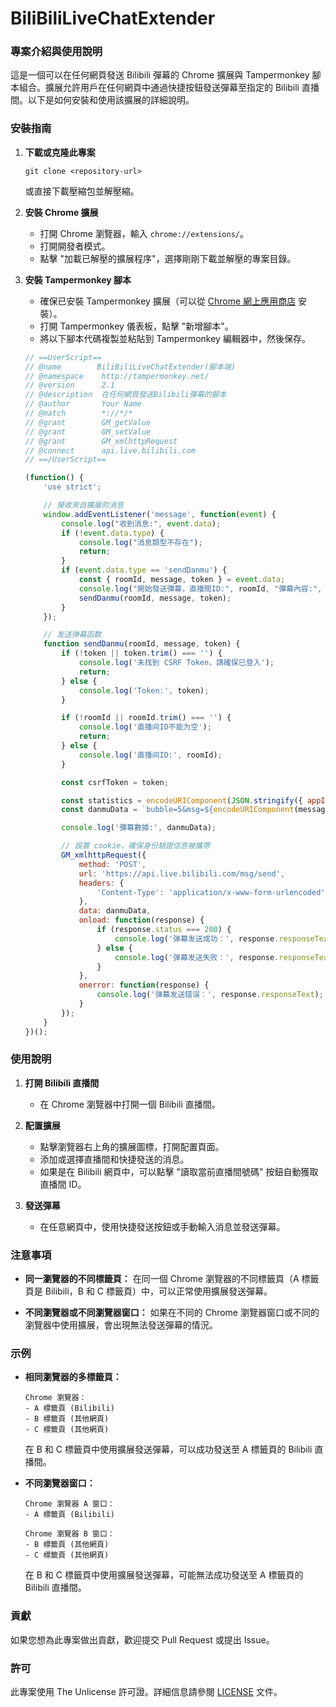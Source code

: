 # BiliBiliLiveChatExtender

### 專案介紹與使用說明

這是一個可以在任何網頁發送 Bilibili 彈幕的 Chrome 擴展與 Tampermonkey 腳本組合。擴展允許用戶在任何網頁中通過快捷按鈕發送彈幕至指定的 Bilibili 直播間。以下是如何安裝和使用該擴展的詳細說明。

### 安裝指南

1. **下載或克隆此專案**
   ```
   git clone <repository-url>
   ```
   或直接下載壓縮包並解壓縮。

2. **安裝 Chrome 擴展**
   - 打開 Chrome 瀏覽器，輸入 `chrome://extensions/`。
   - 打開開發者模式。
   - 點擊 "加載已解壓的擴展程序"，選擇剛剛下載並解壓的專案目錄。

3. **安裝 Tampermonkey 腳本**
   - 確保已安裝 Tampermonkey 擴展（可以從 [Chrome 網上應用商店](https://chrome.google.com/webstore/detail/tampermonkey/dhdgffkkebhmkfjojejmpbldmpobfkfo) 安裝）。
   - 打開 Tampermonkey 儀表板，點擊 "新增腳本"。
   - 將以下腳本代碼複製並粘貼到 Tampermonkey 編輯器中，然後保存。
   ```javascript
   // ==UserScript==
   // @name        BiliBiliLiveChatExtender(腳本端)
   // @namespace    http://tampermonkey.net/
   // @version      2.1
   // @description  在任何網頁發送Bilibili彈幕的腳本
   // @author       Your Name
   // @match        *://*/*
   // @grant        GM_getValue
   // @grant        GM_setValue
   // @grant        GM_xmlhttpRequest
   // @connect      api.live.bilibili.com
   // ==/UserScript==

   (function() {
       'use strict';

       // 接收來自擴展的消息
       window.addEventListener('message', function(event) {
           console.log("收到消息:", event.data);
           if (!event.data.type) {
               console.log("消息類型不存在");
               return;
           }
           if (event.data.type == 'sendDanmu') {
               const { roomId, message, token } = event.data;
               console.log("開始發送彈幕，直播間ID:", roomId, "彈幕內容:", message, "Token:", token);
               sendDanmu(roomId, message, token);
           }
       });

       // 发送弹幕函数
       function sendDanmu(roomId, message, token) {
           if (!token || token.trim() === '') {
               console.log('未找到 CSRF Token，請確保已登入');
               return;
           } else {
               console.log('Token:', token);
           }

           if (!roomId || roomId.trim() === '') {
               console.log('直播间ID不能为空');
               return;
           } else {
               console.log('直播间ID:', roomId);
           }

           const csrfToken = token;

           const statistics = encodeURIComponent(JSON.stringify({ appId: 100, platform: 5 }));
           const danmuData = `bubble=5&msg=${encodeURIComponent(message)}&color=16772431&mode=4&room_type=0&jumpfrom=86002&reply_mid=0&reply_attr=0&replay_dmid=&statistics=${statistics}&fontsize=25&rnd=${Math.floor(Date.now() / 1000)}&roomid=${roomId}&csrf=${csrfToken}&csrf_token=${csrfToken}`;

           console.log('彈幕數據:', danmuData);

           // 設置 cookie，確保身份驗證信息被攜帶
           GM_xmlhttpRequest({
               method: 'POST',
               url: 'https://api.live.bilibili.com/msg/send',
               headers: {
                   'Content-Type': 'application/x-www-form-urlencoded'
               },
               data: danmuData,
               onload: function(response) {
                   if (response.status === 200) {
                       console.log('弹幕发送成功：', response.responseText);
                   } else {
                       console.log('弹幕发送失败：', response.responseText);
                   }
               },
               onerror: function(response) {
                   console.log('弹幕发送错误：', response.responseText);
               }
           });
       }
   })();
   ```

### 使用說明

1. **打開 Bilibili 直播間**
   - 在 Chrome 瀏覽器中打開一個 Bilibili 直播間。

2. **配置擴展**
   - 點擊瀏覽器右上角的擴展圖標，打開配置頁面。
   - 添加或選擇直播間和快捷發送的消息。
   - 如果是在 Bilibili 網頁中，可以點擊 "讀取當前直播間號碼" 按鈕自動獲取直播間 ID。

3. **發送彈幕**
   - 在任意網頁中，使用快捷發送按鈕或手動輸入消息並發送彈幕。

### 注意事項

- **同一瀏覽器的不同標籤頁：**
  在同一個 Chrome 瀏覽器的不同標籤頁（A 標籤頁是 Bilibili，B 和 C 標籤頁）中，可以正常使用擴展發送彈幕。

- **不同瀏覽器或不同瀏覽器窗口：**
  如果在不同的 Chrome 瀏覽器窗口或不同的瀏覽器中使用擴展，會出現無法發送彈幕的情況。

### 示例

- **相同瀏覽器的多標籤頁：**

  ```
  Chrome 瀏覽器：
  - A 標籤頁 (Bilibili)
  - B 標籤頁 (其他網頁)
  - C 標籤頁 (其他網頁)
  ```

  在 B 和 C 標籤頁中使用擴展發送彈幕，可以成功發送至 A 標籤頁的 Bilibili 直播間。

- **不同瀏覽器窗口：**

  ```
  Chrome 瀏覽器 A 窗口：
  - A 標籤頁 (Bilibili)
  
  Chrome 瀏覽器 B 窗口：
  - B 標籤頁 (其他網頁)
  - C 標籤頁 (其他網頁)
  ```

  在 B 和 C 標籤頁中使用擴展發送彈幕，可能無法成功發送至 A 標籤頁的 Bilibili 直播間。

### 貢獻

如果您想為此專案做出貢獻，歡迎提交 Pull Request 或提出 Issue。

### 許可

此專案使用 The Unlicense 許可證。詳細信息請參閱 [LICENSE](LICENSE) 文件。
